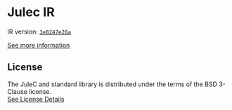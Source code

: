# Julec IR

IR version: [`3e8247e26a`](https://github.com/julelang/jule/tree/3e8247e26a58b30a5db30800f53d88cf4e1106c2)

[See more information](https://manual.jule.dev/getting-started/install-from-source/compile-from-ir.html)

## License

The JuleC and standard library is distributed under the terms of the BSD 3-Clause license. \
[See License Details](./LICENSE)
